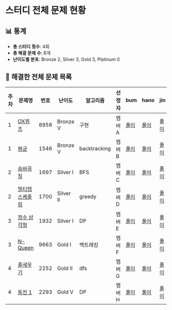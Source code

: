 # 스터디 전체 문제 현황

## 📊 통계 <!-- 자동 생성 영역, 손으로 수정 ❌ -->
<!-- ACTIONS-STATS:START -->
- **총 스터디 횟수**: 4회
- **총 해결 문제 수**: 8개
- **난이도별 분포**: Bronze 2, Silver 3, Gold 3, Platinum 0

<!-- ACTIONS-STATS:END -->


## 📑 해결한 전체 문제 목록

| 주차 | 문제명 | 번호  | 난이도      | 알고리즘   | 선정자 | bum                              | hano                             | jin                              |
|------|--------|-------|------------|-----------|--------|----------------------------------|----------------------------------|----------------------------------|
| 1    | [OX퀴즈](https://www.acmicpc.net/problem/8958)    | 8958  | Bronze V   | 구현        | 멤버A | [풀이](https://github.com/A/8958)    | [풀이](https://github.com/A/8958)    | [풀이](https://github.com/A/8958)    |
| 1    | [평균](https://www.acmicpc.net/problem/1546)      | 1546  | Bronze V   | backtracking | 멤버B | [풀이](https://github.com/B/1546)    | [풀이](https://github.com/B/1546)    | [풀이](https://github.com/B/1546)    |
| 2    | [숨바꼭질](https://www.acmicpc.net/problem/1697)  | 1697  | Silver I   | BFS        | 멤버C | [풀이](https://github.com/C/1697)    | [풀이](https://github.com/C/1697)    | [풀이](https://github.com/C/1697)    |
| 2    | [멀티탭 스케줄링](https://www.acmicpc.net/problem/1700) | 1700  | Silver II  | greedy     | 멤버D | [풀이](https://github.com/D/1700)    | [풀이](https://github.com/D/1700)    | [풀이](https://github.com/D/1700)    |
| 3    | [정수 삼각형](https://www.acmicpc.net/problem/1932) | 1932  | Silver I   | DP         | 멤버E | [풀이](https://github.com/E/1932)    | [풀이](https://github.com/E/1932)    | [풀이](https://github.com/E/1932)    |
| 3    | [N-Queen](https://www.acmicpc.net/problem/9663)   | 9663  | Gold I     | 백트래킹     | 멤버F | [풀이](https://github.com/F/9663)    | [풀이](https://github.com/F/9663)    | [풀이](https://github.com/F/9663)    |
| 4    | [줄세우기](https://www.acmicpc.net/problem/2252)  | 2252  | Gold II    | dfs        | 멤버G | [풀이](https://github.com/G/2252)    | [풀이](https://github.com/G/2252)    | [풀이](https://github.com/G/2252)    |
| 4    | [동전 1](https://www.acmicpc.net/problem/2293)    | 2293  | Gold V     | DP         | 멤버H | [풀이](https://github.com/H/2293)    | [풀이](https://github.com/H/2293)    | [풀이](https://github.com/H/2293)    |